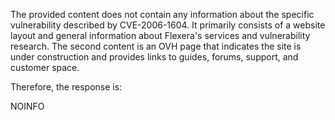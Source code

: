 The provided content does not contain any information about the specific vulnerability described by CVE-2006-1604. It primarily consists of a website layout and general information about Flexera's services and vulnerability research. The second content is an OVH page that indicates the site is under construction and provides links to guides, forums, support, and customer space.

Therefore, the response is:

NOINFO